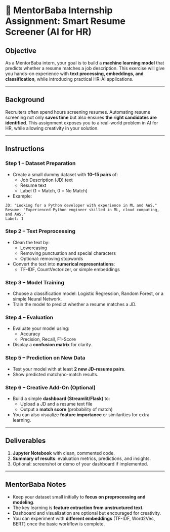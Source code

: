 # 📝 MentorBaba Internship Assignment: Smart Resume Screener (AI for HR)

## Objective  
As a MentorBaba intern, your goal is to build a **machine learning model** that predicts whether a resume matches a job description. This exercise will give you hands-on experience with **text processing, embeddings, and classification**, while introducing practical HR-AI applications.

---

## Background  
Recruiters often spend hours screening resumes. Automating resume screening not only **saves time** but also ensures **the right candidates are identified**. This assignment exposes you to a real-world problem in AI for HR, while allowing creativity in your solution.

---

## Instructions  

### Step 1 – Dataset Preparation  
- Create a small dummy dataset with **10–15 pairs** of:  
  - Job Description (JD) text  
  - Resume text  
  - Label (1 = Match, 0 = No Match)  
- Example:  
```
JD: "Looking for a Python developer with experience in ML and AWS."
Resume: "Experienced Python engineer skilled in ML, cloud computing, and AWS."
Label: 1
```

### Step 2 – Text Preprocessing  
- Clean the text by:  
  - Lowercasing  
  - Removing punctuation and special characters  
  - Optional: removing stopwords  
- Convert the text into **numerical representations**:  
  - TF-IDF, CountVectorizer, or simple embeddings  

### Step 3 – Model Training  
- Choose a classification model: Logistic Regression, Random Forest, or a simple Neural Network.  
- Train the model to predict whether a resume matches a JD.

### Step 4 – Evaluation  
- Evaluate your model using:  
  - Accuracy  
  - Precision, Recall, F1-Score  
- Display a **confusion matrix** for clarity.

### Step 5 – Prediction on New Data  
- Test your model with at least **2 new JD-resume pairs**.  
- Show predicted match/no-match results.

### Step 6 – Creative Add-On (Optional)  
- Build a simple **dashboard (Streamlit/Flask)** to:  
  - Upload a JD and a resume text file  
  - Output a **match score** (probability of match)  
- You can also visualize **feature importance** or similarities for extra learning.

---

## Deliverables  
1. **Jupyter Notebook** with clean, commented code.  
2. **Summary of results**: evaluation metrics, predictions, and insights.  
3. Optional: screenshot or demo of your dashboard if implemented.  

---

## MentorBaba Notes  
- Keep your dataset small initially to **focus on preprocessing and modeling**.  
- The key learning is **feature extraction from unstructured text**.  
- Dashboard and visualization are optional but encouraged for creativity.  
- You can experiment with **different embeddings** (TF-IDF, Word2Vec, BERT) once the basic workflow is complete.

